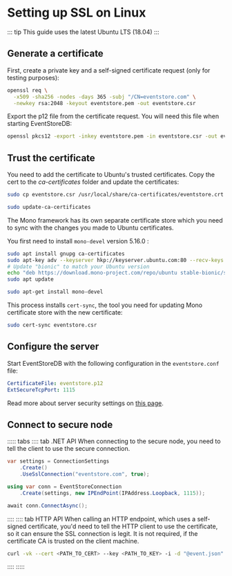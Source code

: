 # Setting up SSL on Linux

::: tip
This guide uses the latest Ubuntu LTS (18.04)
:::

## Generate a certificate

First, create a private key and a self-signed certificate request (only for testing purposes):

```bash
openssl req \
  -x509 -sha256 -nodes -days 365 -subj "/CN=eventstore.com" \
  -newkey rsa:2048 -keyout eventstore.pem -out eventstore.csr
```

Export the p12 file from the certificate request. You will need this file when starting EventStoreDB:

```bash
openssl pkcs12 -export -inkey eventstore.pem -in eventstore.csr -out eventstore.p12
```

## Trust the certificate

You need to add the certificate to Ubuntu's trusted certificates. Copy the cert to the _ca-certificates_ folder and update the certificates:

```bash
sudo cp eventstore.csr /usr/local/share/ca-certificates/eventstore.crt

sudo update-ca-certificates
```

The Mono framework has its own separate certificate store which you need to sync with the changes you made to Ubuntu certificates.

You first need to install `mono-devel` version 5.16.0 :

```bash
sudo apt install gnupg ca-certificates
sudo apt-key adv --keyserver hkp://keyserver.ubuntu.com:80 --recv-keys 3FA7E0328081BFF6A14DA29AA6A19B38D3D831EF
# Update "bionic" to match your Ubuntu version
echo "deb https://download.mono-project.com/repo/ubuntu stable-bionic/snapshots/5.16.0 main" | sudo tee /etc/apt/sources.list.d/mono-official-stable.list
sudo apt update

sudo apt-get install mono-devel
```

This process installs `cert-sync`, the tool you need for updating Mono certificate store with the new certificate:

```bash
sudo cert-sync eventstore.csr
```

## Configure the server

Start EventStoreDB with the following configuration in the `eventstore.conf` file:

```yaml
CertificateFile: eventstore.p12
ExtSecureTcpPort: 1115
```

Read more about server security settings on [this page](configuration.md).

## Connect to secure node

::::: tabs
:::: tab .NET API
When connecting to the secure node, you need to tell the client to use the secure connection.

```csharp
var settings = ConnectionSettings
    .Create()
    .UseSslConnection("eventstore.com", true);

using var conn = EventStoreConnection
    .Create(settings, new IPEndPoint(IPAddress.Loopback, 1115));

await conn.ConnectAsync();
```
::::
:::: tab HTTP API
When calling an HTTP endpoint, which uses a self-signed certificate, you'd need to tell the HTTP client to use the certificate, so it can ensure the SSL connection is legit. It is not required, if the certificate CA is trusted on the client machine.

```bash
curl -vk --cert <PATH_TO_CERT> --key <PATH_TO_KEY> -i -d "@event.json" "http://127.0.0.1:2113/streams/newstream" -H "Content-Type:application/vnd.eventstore.events+json"
```

::::
:::::
